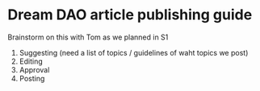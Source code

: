 # Dream DAO article publishing guide

Brainstorm on this with Tom as we planned in S1

1. Suggesting (need a list of topics / guidelines of waht topics we post)
2. Editing
3. Approval
4. Posting